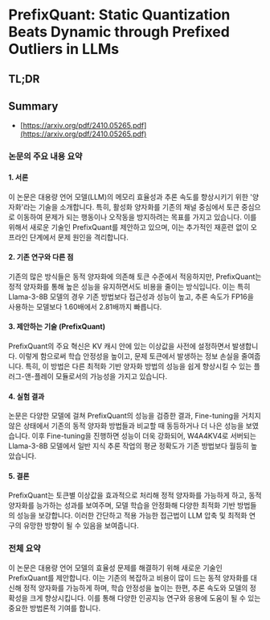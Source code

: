 # PrefixQuant: Static Quantization Beats Dynamic through Prefixed Outliers in LLMs
## TL;DR
## Summary
- [https://arxiv.org/pdf/2410.05265.pdf](https://arxiv.org/pdf/2410.05265.pdf)

### 논문의 주요 내용 요약

#### 1. 서론
이 논문은 대용량 언어 모델(LLM)의 메모리 효율성과 추론 속도를 향상시키기 위한 '양자화'라는 기술을 소개합니다. 특히, 활성화 양자화를 기존의 채널 중심에서 토큰 중심으로 이동하여 문제가 되는 행동이나 오작동을 방지하려는 목표를 가지고 있습니다. 이를 위해서 새로운 기술인 PrefixQuant를 제안하고 있으며, 이는 추가적인 재훈련 없이 오프라인 단계에서 문제 원인을 격리합니다.

#### 2. 기존 연구와 다른 점
기존의 많은 방식들은 동적 양자화에 의존해 토큰 수준에서 적응하지만, PrefixQuant는 정적 양자화를 통해 높은 성능을 유지하면서도 비용을 줄이는 방식입니다. 이는 특히 Llama-3-8B 모델의 경우 기존 방법보다 접근성과 성능이 높고, 추론 속도가 FP16을 사용하는 모델보다 1.60배에서 2.81배까지 빠릅니다.

#### 3. 제안하는 기술 (PrefixQuant)
PrefixQuant의 주요 혁신은 KV 캐시 안에 있는 이상값을 사전에 설정하면서 발생합니다. 이렇게 함으로써 학습 안정성을 높이고, 문제 토큰에서 발생하는 정보 손실을 줄여줍니다. 특히, 이 방법은 다른 최적화 기반 양자화 방법의 성능을 쉽게 향상시킬 수 있는 플러그-앤-플레이 모듈로서의 가능성을 가지고 있습니다.

#### 4. 실험 결과
논문은 다양한 모델에 걸쳐 PrefixQuant의 성능을 검증한 결과, Fine-tuning을 거치지 않은 상태에서 기존의 동적 양자화 방법들과 비교할 때 동등하거나 더 나은 성능을 보였습니다. 이후 Fine-tuning을 진행하면 성능이 더욱 강화되어, W4A4KV4로 서버되는 Llama-3-8B 모델에서 일반 지식 추론 작업의 평균 정확도가 기존 방법보다 월등히 높았습니다.

#### 5. 결론
PrefixQuant는 토큰별 이상값을 효과적으로 처리해 정적 양자화를 가능하게 하고, 동적 양자화를 능가하는 성과를 보여주며, 모델 학습을 안정화해 다양한 최적화 기반 방법들의 성능을 보강합니다. 이러한 간단하고 적용 가능한 접근법이 LLM 압축 및 최적화 연구의 유망한 방향이 될 수 있음을 보여줍니다.

### 전체 요약
이 논문은 대용량 언어 모델의 효율성 문제를 해결하기 위해 새로운 기술인 PrefixQuant를 제안합니다. 이는 기존의 복잡하고 비용이 많이 드는 동적 양자화를 대신해 정적 양자화를 가능하게 하며, 학습 안정성을 높이는 한편, 추론 속도와 모델의 정확성을 크게 향상시킵니다. 이를 통해 다양한 인공지능 연구와 응용에 도움이 될 수 있는 중요한 방법론적 기여를 합니다.